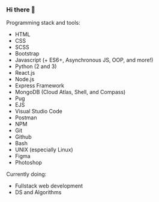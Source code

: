 ### Hi there 👋

Programming stack and tools:
- HTML
- CSS
- SCSS
- Bootstrap
- Javascript (+ ES6+, Asynchronous JS, OOP, and more!)
- Python (2 and 3)
- React.js 
- Node.js 
- Express Framework
- MongoDB (Cloud Atlas, Shell, and Compass)
- Pug
- EJS
- Visual Studio Code
- Postman
- NPM
- Git
- Github
- Bash
- UNIX (especially Linux)
- Figma
- Photoshop

Currently doing:
- Fullstack web development
- DS and Algorithms

